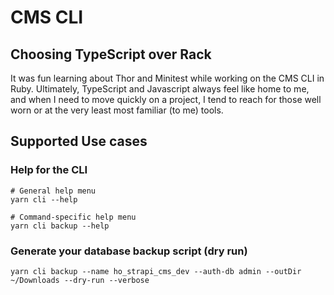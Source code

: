 # CMS CLI

## Choosing TypeScript over Rack

It was fun learning about Thor and Minitest while working on the CMS CLI in Ruby. Ultimately, TypeScript and Javascript always feel like home to me, and when I need to move quickly on a project, I tend to reach for those well worn or at the very least most familiar (to me) tools.

## Supported Use cases

### Help for the CLI

```shell
# General help menu
yarn cli --help

# Command-specific help menu
yarn cli backup --help
```

### Generate your database backup script (dry run)

```shell
yarn cli backup --name ho_strapi_cms_dev --auth-db admin --outDir ~/Downloads --dry-run --verbose
```
